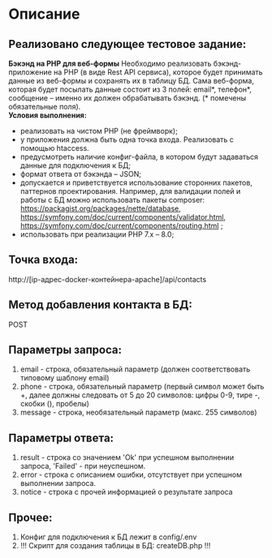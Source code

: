 # Описание

Реализовано следующее тестовое задание:
---------------------------------------
**Бэкэнд на PHP для веб-формы** 
Необходимо реализовать бэкэнд-приложение на PHP (в виде Rest API сервиса),
которое будет принимать данные из веб-формы и сохранять их в таблицу БД.
Сама веб-форма, которая будет посылать данные состоит из 3 полей: email*,
телефон*, сообщение – именно их должен обрабатывать бэкэнд. (\* помечены
обязательные поля).  
**Условия выполнения:**
- реализовать на чистом PHP (не фреймворк);
- у приложения должна быть одна точка входа. Реализовать с помощью htaccess.
- предусмотреть наличие конфиг-файла, в котором будут задаваться данные для
подключения к БД;
- формат ответа от бэкэнда – JSON;
- допускается и приветствуется использование сторонних пакетов, паттернов
проектирования. Например, для валидации полей и работы с БД можно использовать
пакеты composer:
https://packagist.org/packages/nette/database,
https://symfony.com/doc/current/components/validator.html,
https://symfony.com/doc/current/components/routing.html ;
- использовать при реализации PHP 7.x – 8.0;

Точка входа:
------------
http://[ip-адрес-docker-контейнера-apache]/api/contacts

Метод добавления контакта в БД:
------------------------------
POST

Параметры запроса:
------------------
1. email - строка, обязательный параметр (должен соответствовать типовому шаблону email)
2. phone - строка, обязательный параметр (первый символ может быть +, далее должны следовать от 5 до 20 символов: цифры 0-9, тире -, скобки (), пробелы)
3. message - строка, необязательный параметр (макс. 255 символов)

Параметры ответа:
------------------
1. result - строка со значением 'Ok' при успешном выполнении запроса, 'Failed' - при неуспешном.
2. error - строка с описанием ошибки, отсутствует при успешном выполнении запроса.
3. notice - строка с прочей информацией о результате запроса

Прочее:
-------
1. Конфиг для подключения к БД лежит в config/.env
2. !!! Скрипт для создания таблицы в БД: createDB.php  !!!
